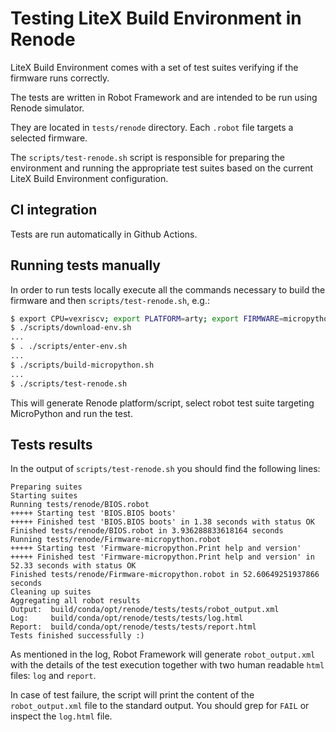 # Testing LiteX Build Environment in Renode

LiteX Build Environment comes with a set of test suites
verifying if the firmware runs correctly.

The tests are written in Robot Framework
and are intended to be run using Renode simulator.

They are located in `tests/renode` directory.
Each `.robot` file targets a selected firmware.

The `scripts/test-renode.sh` script
is responsible for preparing the environment
and running the appropriate test suites
based on the current LiteX Build Environment
configuration.

## CI integration

Tests are run automatically in Github Actions.

## Running tests manually

In order to run tests locally execute
all the commands necessary to build the
firmware and then `scripts/test-renode.sh`, e.g.:

``` bash
$ export CPU=vexriscv; export PLATFORM=arty; export FIRMWARE=micropython
$ ./scripts/download-env.sh
...
$ . ./scripts/enter-env.sh
...
$ ./scripts/build-micropython.sh
...
$ ./scripts/test-renode.sh
```

This will generate Renode platform/script,
select robot test suite targeting MicroPython
and run the test.

## Tests results

In the output of `scripts/test-renode.sh` you should find the following lines:

```
Preparing suites
Starting suites
Running tests/renode/BIOS.robot
+++++ Starting test 'BIOS.BIOS boots'
+++++ Finished test 'BIOS.BIOS boots' in 1.38 seconds with status OK
Finished tests/renode/BIOS.robot in 3.936288833618164 seconds
Running tests/renode/Firmware-micropython.robot
+++++ Starting test 'Firmware-micropython.Print help and version'
+++++ Finished test 'Firmware-micropython.Print help and version' in 52.33 seconds with status OK
Finished tests/renode/Firmware-micropython.robot in 52.60649251937866 seconds
Cleaning up suites
Aggregating all robot results
Output:  build/conda/opt/renode/tests/tests/robot_output.xml
Log:     build/conda/opt/renode/tests/tests/log.html
Report:  build/conda/opt/renode/tests/tests/report.html
Tests finished successfully :)
```

As mentioned in the log, Robot Framework will generate
`robot_output.xml` with the details of the test execution
together with two human readable `html` files: `log` and `report`.

In case of test failure, the script will print the content
of the `robot_output.xml` file to the standard output.
You should grep for `FAIL` or inspect the `log.html` file.
